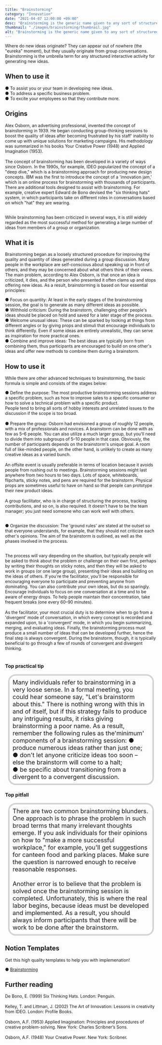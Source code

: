 ```yaml
---
title: "Brainstorming"
category: "Innovation"
date: "2021-04-07 12:00:00 +09:00"
desc: "Brainstorming is the generic name given to any sort of structured interactive process for coming up with new ideas"
thumbnail: "./images/brainstorming/thumbnail.jpg"
alt: "Brainstorming is the generic name given to any sort of structured interactive process for coming up with new ideas."
---
```


Where do new ideas originate? They can appear out of nowhere (the "eureka" moment), but they usually originate from group conversations. Brainstorming is the umbrella term for any structured interactive activity for generating new ideas.<br>

## When to use it

● To assist you or your team in developing new ideas.<br>
● To address a specific business problem.<br>
● To excite your employees so that they contribute more.<br>

## Origins
Alex Osborn, an advertising professional, invented the concept of brainstorming in 1939. He began conducting group-thinking sessions to boost the quality of ideas after becoming frustrated by his staff' inability to come up with unique solutions for marketing campaigns. His methodology was summarized in his books Your Creative Power (1948) and Applied Imagination (1953).<br><br>
The concept of brainstorming has been developed in a variety of ways since Osborn. In the 1990s, for example, IDEO popularized the concept of a "deep dive," which is a brainstorming approach for producing new design concepts. IBM was the first to introduce the concept of a 'innovation jam,' which is an online process for brainstorming with thousands of participants. There are additional tools designed to assist with brainstorming. For example, creative expert Edward de Bono devised the "six thinking hats" system, in which participants take on different roles in conversations based on which "hat" they are wearing.<br><br>

While brainstorming has been criticized in several ways, it is still widely regarded as the most successful method for generating a large number of ideas from members of a group or organization.<br>

## What it is
Brainstorming began as a loosely structured procedure for improving the quality and quantity of ideas generated during a group discussion. Many people in the workplace are self-conscious about speaking up in front of others, and they may be concerned about what others think of their views. The main problem, according to Alex Osborn, is that once an idea is criticized, it dies, and the person who presented it often clams up and stops offering new ideas. As a result, brainstorming is based on four essential principles:

● Focus on quantity: At least in the early stages of the brainstorming session, the goal is to generate as many different ideas as possible. <br>
● Withhold criticism: During the brainstorm, challenging other people's ideas should be placed on hold and saved for a later stage of the process.
<br>
● Welcome unusual ideas: These can be sparked by looking at things from different angles or by giving props and stimuli that encourage individuals to think differently. Even if some ideas are entirely unrealistic, they can serve as inspiration for more practical ones. <br>
● Combine and improve ideas: The best ideas are typically born from combining them, thus participants are encouraged to build on one other's ideas and offer new methods to combine them during a brainstorm.
<br>

## How to use it
While there are other advanced techniques to brainstorming, the basic formula is simple and consists of the stages below:

● Define the purpose: The most productive brainstorming sessions address a specific problem, such as how to improve sales to a specific consumer or how to solve a technical problem with a specific product. <br>
People tend to bring all sorts of hobby interests and unrelated issues to the discussion if the scope is too broad.
<br><br>
● Prepare the group: Osborn had envisioned a group of roughly 12 people, with a mix of professionals and novices. A brainstorm can be done with as few as 5–6 people. You can also utilize a much larger group, but you'll need to divide them into subgroups of 5–10 people in that case. Obviously, the number of participants depends on the brainstorm's unique goal. A room full of like-minded people, on the other hand, is unlikely to create as many creative ideas as a varied bunch. <br><br>
An offsite event is usually preferable in terms of location because it avoids people from rushing out to meetings. Brainstorming sessions might last anywhere from two hours to two days. Lots of space, whiteboards, flipcharts, sticky notes, and pens are required for the brainstorm. Physical props are sometimes useful to have on hand so that people can prototype their new product ideas. <br><br>
A group facilitator, who is in charge of structuring the process, tracking contributions, and so on, is also required. It doesn't have to be the team manager; you just need someone who can work well with others. <br><br>

● Organize the discussion: The 'ground rules' are stated at the outset so that everyone understands, for example, that they should not criticize each other's opinions. The aim of the brainstorm is outlined, as well as the phases involved in the process. <br><br>

The process will vary depending on the situation, but typically people will be asked to think about the problem or challenge on their own first, perhaps by writing their thoughts on sticky notes, and then they will be asked to work in groups (or one large group), presenting their ideas and building on the ideas of others. If you're the facilitator, you'll be responsible for encouraging everyone to participate and preventing anyone from dominating. You can also contribute your own ideas, but do so sparingly. Encourage individuals to focus on one conversation at a time and to be aware of energy drops. To help people maintain their concentration, take frequent breaks (one every 60–90 minutes). <br><br>
As the facilitator, your most crucial duty is to determine when to go from a 'divergent' mode of conversation, in which every concept is recorded and expanded upon, to a 'convergent' mode, in which you begin summarizing, merging, and evaluating ideas. Finally, the brainstorming process must produce a small number of ideas that can be developed further, hence the final step is always convergent. During the brainstorm, though, it is typically beneficial to go through a few of rounds of convergent and divergent thinking. <br><br>

### Top practical tip
<div style="background:transparent;
            border-radius: 25px; 
            font-size: 20px; 
            padding: 10px; 
            border: 5px solid lightgray; 
            margin: 10px;">Many individuals refer to brainstorming in a very loose sense. In a formal meeting, you could hear someone say, "Let's brainstorm about this." There is nothing wrong with this in and of itself, but if this strategy fails to produce any intriguing results, it risks giving brainstorming a poor name. As a result, remember the following rules as the'minimum' components of a brainstorming session: 
            ● produce numerous ideas rather than just one; <br> 
            ● don't let anyone criticize ideas too soon – else the brainstorm will come to a halt; <br>
            ● be specific about transitioning from a divergent to a convergent discussion.<br></div>

### Top pitfall
<div style="background:transparent;
            border-radius: 25px; 
            font-size: 20px; 
            padding: 10px; 
            border: 5px solid lightgray; 
            margin: 10px;">
There are two common brainstorming blunders. One approach is to phrase the problem in such broad terms that many irrelevant thoughts emerge. If you ask individuals for their opinions on how to "make a more successful workplace," for example, you'll get suggestions for canteen food and parking places. Make sure the question is narrowed enough to receive reasonable responses.<br><br>
Another error is to believe that the problem is solved once the brainstorming session is completed. Unfortunately, this is where the real labor begins, because ideas must be developed and implemented. As a result, you should always inform participants that there will be work to be done after the brainstorm.<br></div>

## Notion Templates
Get this high quality templates to help you with implemenation!

● [Brainstorming](https://keymodels.gumroad.com/l/wbqds)

## Further reading
De Bono, E. (1999) Six Thinking Hats. London: Penguin.<br><br>
Kelley, T. and Littman, J. (2002) The Art of Innovation: Lessons in creativity from IDEO. London: Profile Books.<br><br>
Osborn, A.F. (1953) Applied Imagination: Principles and procedures of creative problem-solving. New York: Charles Scribner’s Sons.<br><br>
Osborn, A.F. (1948) Your Creative Power. New York: Scribner.<br><br>
